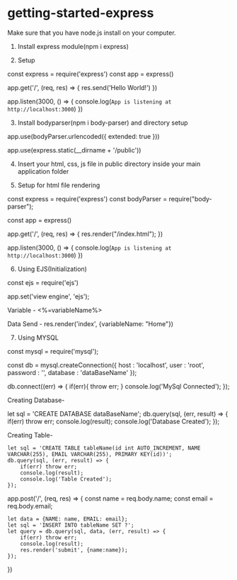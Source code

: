 # getting-started-express

Make sure that you have node.js install on your computer.

1. Install express module(npm i express)

2. Setup

const express = require('express')
const app = express()

app.get('/', (req, res) => {
  res.send('Hello World!')
})

app.listen(3000, () => {
  console.log(`App is listening at http://localhost:3000`)
})

3.  Install bodyparser(npm i body-parser) and directory setup

app.use(bodyParser.urlencoded({ extended: true }))

app.use(express.static(__dirname + '/public'))

4. Insert your html, css, js file in public directory inside your main application folder

5. Setup for html file rendering

const express = require('express')
const bodyParser = require("body-parser");

const app = express()

app.get('/', (req, res) => {
      res.render("/index.html");
})

app.listen(3000, () => {
  console.log(`App is listening at http://localhost:3000`)
})

6. Using EJS(Initialization)

const ejs = require('ejs')

app.set('view engine', 'ejs');

Variable - <%=variableName%>

Data Send -  res.render('index', {variableName: "Home"})

7. Using MYSQL  

const mysql = require('mysql');

const db = mysql.createConnection({
    host    :   'localhost',
    user    :   'root',
    password    :    '',
    database    :   'dataBaseName'
});

db.connect((err) => {
    if(err){
        throw err;
    }
    console.log('MySql Connected');
});

Creating Database-

  let sql = 'CREATE DATABASE dataBaseName';
  db.query(sql, (err, result) => {
      if(err) throw err;
      console.log(result);
      console.log('Database Created');
  });

Creating Table-

    let sql = 'CREATE TABLE tableName(id int AUTO_INCREMENT, NAME VARCHAR(255), EMAIL VARCHAR(255), PRIMARY KEY(id))';
    db.query(sql, (err, result) => {
        if(err) throw err;
        console.log(result);
        console.log('Table Created');
    });

app.post('/', (req, res) => {
    const name = req.body.name;
    const email = req.body.email;
    
    let data = {NAME: name, EMAIL: email};
    let sql = 'INSERT INTO tableName SET ?';
    let query = db.query(sql, data, (err, result) => {
        if(err) throw err;
        console.log(result);
        res.render('submit', {name:name});
    });
})

